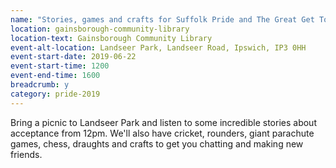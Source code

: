 ```yaml
---
name: "Stories, games and crafts for Suffolk Pride and The Great Get Together"
location: gainsborough-community-library
location-text: Gainsborough Community Library
event-alt-location: Landseer Park, Landseer Road, Ipswich, IP3 0HH
event-start-date: 2019-06-22
event-start-time: 1200
event-end-time: 1600
breadcrumb: y
category: pride-2019
---
```


Bring a picnic to Landseer Park and listen to some incredible stories about acceptance from 12pm. We'll also have cricket, rounders, giant parachute games, chess, draughts and crafts to get you chatting and making new friends.
